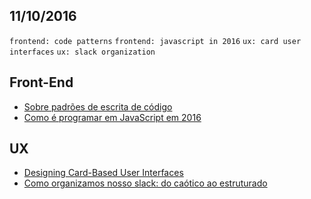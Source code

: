 11/10/2016
----------

`frontend: code patterns` `frontend: javascript in 2016` `ux: card user interfaces` `ux: slack organization`
 
## Front-End

- [Sobre padrões de escrita de código](https://techblog.compufacil.com.br/sobre-padr%C3%B5es-de-escrita-de-c%C3%B3digo-9cea49d3e42#.764clfcnn)
- [Como é programar em JavaScript em 2016](https://codetalks.net/como-%C3%A9-programar-em-javascript-em-2016-9c9b3c12cea8#.9wiukbd2v)

## UX

- [Designing Card-Based User Interfaces](https://www.smashingmagazine.com/2016/10/designing-card-based-user-interfaces/)
- [Como organizamos nosso slack: do caótico ao estruturado](https://medium.com/dojoapps-lore/como-organizamos-nosso-slack-do-ca%C3%B3tico-ao-estruturado-3d4af8cb6b72#.e0t2lh32w)
